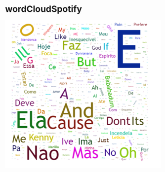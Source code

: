 # wordCloudSpotify
![wordCloudSpotify](https://github.com/FranciscoWallison/wordCloudSpotify/blob/main/image/nuvem_palavras.png)
